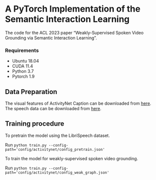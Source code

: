 # A PyTorch Implementation of the Semantic Interaction Learning

The code for the ACL 2023 paper “Weakly-Supervised Spoken Video Grounding via Semantic Interaction Learning”.

### Requirements

- Ubuntu 18.04
- CUDA 11.4
- Python 3.7
- Pytorch 1.9


## Data Preparation
The visual features of ActivityNet Caption can be downloaded from [here](https://cs.stanford.edu/people/ranjaykrishna/densevid/).
The speech data can be downloaded from [here](https://drive.google.com/file/d/11f6sC94Swov_opNfpleTlVGyLJDFS5IW/view?usp=sharing).



## Training procedure

To pretrain the model using the LibriSpeech dataset.

Run `python train.py --config-path='config/activitynet/config_pretrain.json' `

To train the model for weakly-supervised spoken video grounding.

Run `python train.py --config-path='config/activitynet/config_weak_graph.json' `
